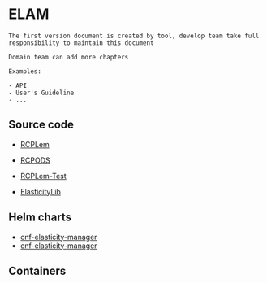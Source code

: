 # ELAM

```{note}
The first version document is created by tool, develop team take full responsibility to maintain this document

Domain team can add more chapters

Examples:

- API
- User's Guideline
- ...
```

## Source code

<!-- Need manual update the document link which subystem is in gerrit -->
- [RCPLem](https://gerrite1.ext.net.nokia.com:443/scm_rcp/RCPLem)
<!-- Need manual update the document link which subystem is in gerrit -->
- [RCPODS](https://gerrite1.ext.net.nokia.com:443/scm_rcp/RCPODS)
<!-- Need manual update the document link which subystem is in gerrit -->
- [RCPLem-Test](https://gerrite1.ext.net.nokia.com/#/admin/projects/scm_rcp/RCPLem-Test)
<!-- Need manual update the document link which subystem is in gerrit -->
- [ElasticityLib](https://gerrite1.ext.net.nokia.com:443/scm_rcp/ElasticityLib)

## Helm charts

- [cnf-elasticity-manager](https://gitlabe2.ext.net.nokia.com//rcp/helmcharts/cnf-elasticity-manager/-/blob/master/README.md)
- [cnf-elasticity-manager](https://gitlabe2.ext.net.nokia.com//rcp/helmcharts/cnf-elasticity-manager/-/blob/master/README.md)

## Containers

